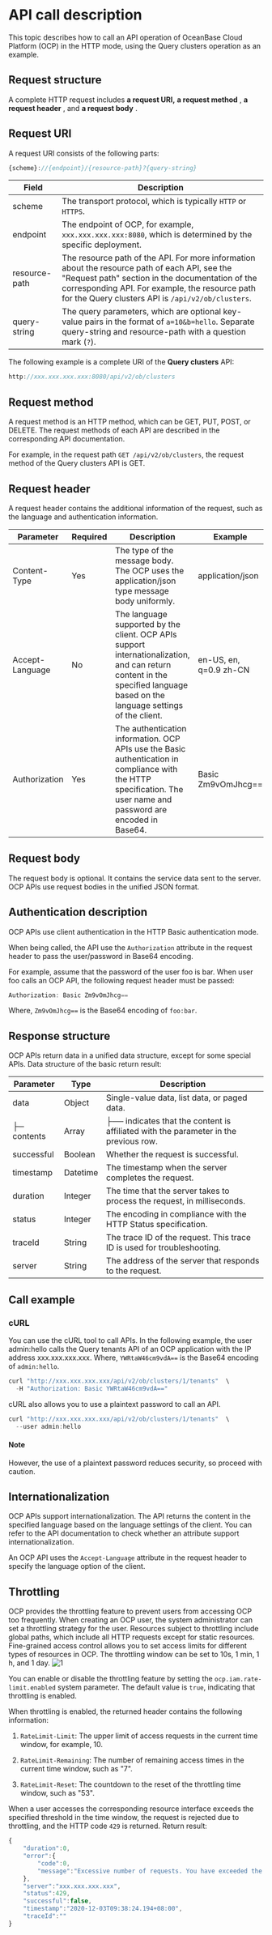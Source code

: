 # API call description

This topic describes how to call an API operation of OceanBase Cloud Platform (OCP) in the HTTP mode, using the Query clusters operation as an example.

## Request structure

A complete HTTP request includes **a request URI,** **a request method** , **a request header** , and **a request body** .

## Request URI

A request URI consists of the following parts:

```javascript
{scheme}://{endpoint}/{resource-path}?{query-string}
```

|     Field     |                                                                                                                        Description                                                                                                                        |
|---------------|-----------------------------------------------------------------------------------------------------------------------------------------------------------------------------------------------------------------------------------------------------------|
| scheme        | The transport protocol, which is typically `HTTP` or `HTTPS`.                                                                                                                                                                                             |
| endpoint      | The endpoint of OCP, for example, `xxx.xxx.xxx.xxx:8080`, which is determined by the specific deployment.                                                                                                                                                   |
| resource-path | The resource path of the API. For more information about the resource path of each API, see the "Request path" section in the documentation of the corresponding API. For example, the resource path for the Query clusters API is `/api/v2/ob/clusters`. |
| query-string  | The query parameters, which are optional key-value pairs in the format of `a=10&b=hello`. Separate query-string and resource-path with a question mark (`?`).                                                                                             |

The following example is a complete URI of the **Query clusters** API:

```javascript
http://xxx.xxx.xxx.xxx:8080/api/v2/ob/clusters
```

## Request method

A request method is an HTTP method, which can be GET, PUT, POST, or DELETE. The request methods of each API are described in the corresponding API documentation.

For example, in the request path `GET /api/v2/ob/clusters`, the request method of the Query clusters API is GET.

## Request header

A request header contains the additional information of the request, such as the language and authentication information.

|    Parameter    | Required |                                                                                 Description                                                                                 |                Example                 |
|-----------------|----------|-----------------------------------------------------------------------------------------------------------------------------------------------------------------------------|----------------------------------------|
| Content-Type    | Yes      | The type of the message body. The OCP uses the application/json type message body uniformly.                                                                                | application/json                       |
| Accept-Language | No       | The language supported by the client. OCP APIs support internationalization, and can return content in the specified language based on the language settings of the client. | en-US, en, q=0.9 zh-CN |
| Authorization   | Yes      | The authentication information. OCP APIs use the Basic authentication in compliance with the HTTP specification. The user name and password are encoded in Base64.          | Basic Zm9vOmJhcg==                     |

## Request body

The request body is optional. It contains the service data sent to the server. OCP APIs use request bodies in the unified JSON format.

## Authentication description

OCP APIs use client authentication in the HTTP Basic authentication mode.

When being called, the API use the `Authorization` attribute in the request header to pass the user/password in Base64 encoding.

For example, assume that the password of the user foo is bar. When user foo calls an OCP API, the following request header must be passed:

```javascript
Authorization: Basic Zm9vOmJhcg==
```

Where, `Zm9vOmJhcg==` is the Base64 encoding of `foo:bar`.

## Response structure

OCP APIs return data in a unified data structure, except for some special APIs. Data structure of the basic return result:

|  Parameter  |   Type   |                                     Description                                      |
|-------------|----------|--------------------------------------------------------------------------------------|
| data        | Object   | Single-value data, list data, or paged data.                                         |
| ├─ contents | Array    | ├── indicates that the content is affiliated with the parameter in the previous row. |
| successful  | Boolean  | Whether the request is successful.                                                   |
| timestamp   | Datetime | The timestamp when the server completes the request.                                 |
| duration    | Integer  | The time that the server takes to process the request, in milliseconds.              |
| status      | Integer  | The encoding in compliance with the HTTP Status specification.                       |
| traceId     | String   | The trace ID of the request. This trace ID is used for troubleshooting.              |
| server      | String   | The address of the server that responds to the request.                              |

## Call example

### cURL

You can use the cURL tool to call APIs. In the following example, the user admin:hello calls the Query tenants API of an OCP application with the IP address xxx.xxx.xxx.xxx. Where, `YWRtaW46cm9vdA==` is the Base64 encoding of `admin:hello`.

```javascript
curl "http://xxx.xxx.xxx.xxx/api/v2/ob/clusters/1/tenants"  \
  -H "Authorization: Basic YWRtaW46cm9vdA=="
```

cURL also allows you to use a plaintext password to call an API.

```javascript
curl "http://xxx.xxx.xxx.xxx/api/v2/ob/clusters/1/tenants"  \
  --user admin:hello
```

  <main id="notice" type='explain'>
    <h4>Note</h4>
    <p>However, the use of a plaintext password reduces security, so proceed with caution.</p>
  </main>

## Internationalization

OCP APIs support internationalization. The API returns the content in the specified language based on the language settings of the client. You can refer to the API documentation to check whether an attribute support internationalization.

An OCP API uses the `Accept-Language` attribute in the request header to specify the language option of the client.

## Throttling

OCP provides the throttling feature to prevent users from accessing OCP too frequently. When creating an OCP user, the system administrator can set a throttling strategy for the user. Resources subject to throttling include global paths, which include all HTTP requests except for static resources. Fine-grained access control allows you to set access limits for different types of resources in OCP. The throttling window can be set to 10s, 1 min, 1 h, and 1 day. ![1](https://help-static-aliyun-doc.aliyuncs.com/assets/img/en-US/9024306461/p383390.png)

You can enable or disable the throttling feature by setting the `ocp.iam.rate-limit.enabled` system parameter. The default value is `true`, indicating that throttling is enabled.

When throttling is enabled, the returned header contains the following information:

1. `RateLimit-Limit`: The upper limit of access requests in the current time window, for example, 10.

2. `RateLimit-Remaining`: The number of remaining access times in the current time window, such as "7".

3. `RateLimit-Reset`: The countdown to the reset of the throttling time window, such as "53".

When a user accesses the corresponding resource interface exceeds the specified threshold in the time window, the request is rejected due to throttling, and the HTTP code `429` is returned. Return result:

```javascript
{
    "duration":0,
    "error":{
        "code":0,
        "message":"Excessive number of requests. You have exceeded the request limit for the current throttling window."
    },
    "server":"xxx.xxx.xxx.xxx",
    "status":429,
    "successful":false,
    "timestamp":"2020-12-03T09:38:24.194+08:00",
    "traceId":""
}
```
